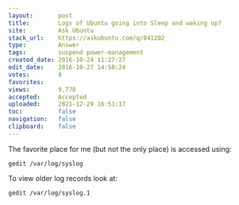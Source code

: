```yaml
---
layout:       post
title:        Logs of Ubuntu going into Sleep and waking up?
site:         Ask Ubuntu
stack_url:    https://askubuntu.com/q/841202
type:         Answer
tags:         suspend power-management
created_date: 2016-10-24 11:27:27
edit_date:    2016-10-27 14:50:24
votes:        9
favorites:    
views:        9,778
accepted:     Accepted
uploaded:     2021-12-29 16:51:17
toc:          false
navigation:   false
clipboard:    false
---
```


The favorite place for me (but not the only place) is accessed using:

``` 
gedit /var/log/syslog

```

To view older log records look at:

``` 
gedit /var/log/syslog.1

```
